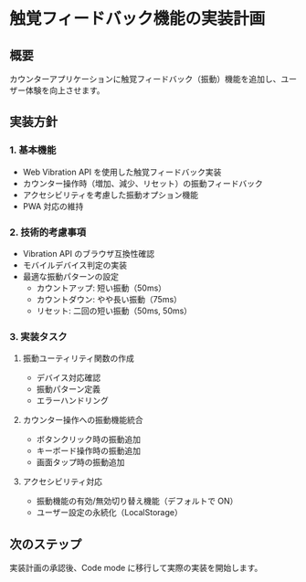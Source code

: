 # 触覚フィードバック機能の実装計画

## 概要

カウンターアプリケーションに触覚フィードバック（振動）機能を追加し、ユーザー体験を向上させます。

## 実装方針

### 1. 基本機能

- Web Vibration API を使用した触覚フィードバック実装
- カウンター操作時（増加、減少、リセット）の振動フィードバック
- アクセシビリティを考慮した振動オプション機能
- PWA 対応の維持

### 2. 技術的考慮事項

- Vibration API のブラウザ互換性確認
- モバイルデバイス判定の実装
- 最適な振動パターンの設定
  - カウントアップ: 短い振動（50ms）
  - カウントダウン: やや長い振動（75ms）
  - リセット: 二回の短い振動（50ms, 50ms）

### 3. 実装タスク

1. 振動ユーティリティ関数の作成

   - デバイス対応確認
   - 振動パターン定義
   - エラーハンドリング

2. カウンター操作への振動機能統合

   - ボタンクリック時の振動追加
   - キーボード操作時の振動追加
   - 画面タップ時の振動追加

3. アクセシビリティ対応
   - 振動機能の有効/無効切り替え機能（デフォルトで ON）
   - ユーザー設定の永続化（LocalStorage）

## 次のステップ

実装計画の承認後、Code mode に移行して実際の実装を開始します。
